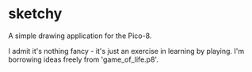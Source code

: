 # sketchy
A simple drawing application for the Pico-8.  

I admit it's nothing fancy - it's just an exercise in learning by playing. I'm borrowing ideas freely from 'game_of_life.p8'.  

